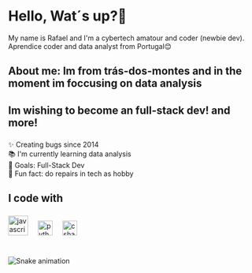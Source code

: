 <h1 align="left">Hello, Wat´s up?👋</h1>


<p align="left">My name is Rafael and I'm a cybertech amatour and coder (newbie dev). Aprendice coder and data analyst from Portugal😊</p>

###

<h2 align="left">About me: Im from trás-dos-montes and in the moment im foccusing on data analysis</h2>
<h2 align="left">Im wishing to become an full-stack dev! and more!</h2>

###

<p align="left">✨ Creating bugs since 2014<br>📚 I'm currently learning data analysis<br>🎯 Goals: Full-Stack Dev<br>🎲 Fun fact: do repairs in tech as hobby</p>

###

<h2 align="left">I code with</h2>

###

<div align="left">
  <img src="https://cdn.jsdelivr.net/gh/devicons/devicon/icons/javascript/javascript-original.svg" height="40" alt="javascript logo"  />
  <img width="12" />
 <img src="https://cdn.jsdelivr.net/gh/devicons/devicon/icons/python/python-original.svg" height="30" alt="python logo"  />
  <img width="12" />
 <img src="https://cdn.jsdelivr.net/gh/devicons/devicon/icons/csharp/csharp-original.svg" height="30" alt="csharp logo"  />
</div>

###
<br clear="both">

<img src="https://raw.githubusercontent.com/maurodesouza/maurodesouza/output/snake.svg" alt="Snake animation" />

###
